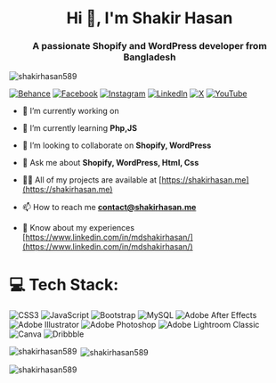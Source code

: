 <h1 align="center">Hi 👋, I'm Shakir Hasan</h1>
<h3 align="center">A passionate Shopify and WordPress developer from Bangladesh</h3>

<p align="left"> <img src="https://komarev.com/ghpvc/?username=shakirhasan589&label=Profile%20views&color=0e75b6&style=flat" alt="shakirhasan589" /> </p>


[![Behance](https://img.shields.io/badge/Behance-1769ff?logo=behance&logoColor=white)](https://behance.net/shakirhasan_) [![Facebook](https://img.shields.io/badge/Facebook-%231877F2.svg?logo=Facebook&logoColor=white)](https://facebook.com/devshakirhasan) [![Instagram](https://img.shields.io/badge/Instagram-%23E4405F.svg?logo=Instagram&logoColor=white)](https://instagram.com/devshakirhasan) [![LinkedIn](https://img.shields.io/badge/LinkedIn-%230077B5.svg?logo=linkedin&logoColor=white)](https://linkedin.com/in/mdshakirhasan) [![X](https://img.shields.io/badge/X-black.svg?logo=X&logoColor=white)](https://x.com/@shakirhasan_) [![YouTube](https://img.shields.io/badge/YouTube-%23FF0000.svg?logo=YouTube&logoColor=white)](https://youtube.com/@@shakirhasan) 

- 🔭 I’m currently working on 

- 🌱 I’m currently learning **Php,JS**

- 👯 I’m looking to collaborate on **Shopify, WordPress**

- 💬 Ask me about **Shopify, WordPress, Html, Css**

- 👨‍💻 All of my projects are available at [https://shakirhasan.me](https://shakirhasan.me)

- 📫 How to reach me **contact@shakirhasan.me**

- 📄 Know about my experiences [https://www.linkedin.com/in/mdshakirhasan/](https://www.linkedin.com/in/mdshakirhasan/)



# 💻 Tech Stack:
![CSS3](https://img.shields.io/badge/css3-%231572B6.svg?style=for-the-badge&logo=css3&logoColor=white) ![JavaScript](https://img.shields.io/badge/javascript-%23323330.svg?style=for-the-badge&logo=javascript&logoColor=%23F7DF1E) ![Bootstrap](https://img.shields.io/badge/bootstrap-%238511FA.svg?style=for-the-badge&logo=bootstrap&logoColor=white) ![MySQL](https://img.shields.io/badge/mysql-4479A1.svg?style=for-the-badge&logo=mysql&logoColor=white) ![Adobe After Effects](https://img.shields.io/badge/Adobe%20After%20Effects-9999FF.svg?style=for-the-badge&logo=Adobe%20After%20Effects&logoColor=white) ![Adobe Illustrator](https://img.shields.io/badge/adobe%20illustrator-%23FF9A00.svg?style=for-the-badge&logo=adobe%20illustrator&logoColor=white) ![Adobe Photoshop](https://img.shields.io/badge/adobe%20photoshop-%2331A8FF.svg?style=for-the-badge&logo=adobe%20photoshop&logoColor=white) ![Adobe Lightroom Classic](https://img.shields.io/badge/Adobe%20Lightroom%20Classic-31A8FF.svg?style=for-the-badge&logo=Adobe%20Lightroom%20Classic&logoColor=white) ![Canva](https://img.shields.io/badge/Canva-%2300C4CC.svg?style=for-the-badge&logo=Canva&logoColor=white) ![Dribbble](https://img.shields.io/badge/Dribbble-EA4C89?style=for-the-badge&logo=dribbble&logoColor=white)


<p><img align="left" src="https://github-readme-stats.vercel.app/api/top-langs?username=shakirhasan589&show_icons=true&locale=en&layout=compact" alt="shakirhasan589" /></p>

<p>&nbsp;<img align="center" src="https://github-readme-stats.vercel.app/api?username=shakirhasan589&show_icons=true&locale=en" alt="shakirhasan589" /></p>

<p><img align="center" src="https://github-readme-streak-stats.herokuapp.com/?user=shakirhasan589&" alt="shakirhasan589" /></p>


